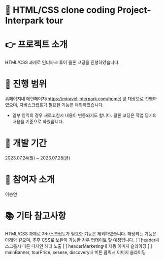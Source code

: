 # :round_pushpin: HTML/CSS clone coding Project-Interpark tour

# :point_right: 프로젝트 소개
HTML/CSS 과제로 인터파크 투어 클론 코딩을 진행하였습니다.

# :page_with_curl: 진행 범위
홈페이지내 메인페이지(https://mtravel.interpark.com/home) 를 대상으로 진행하였으며,
자바스크립트가 필요한 기능은 제외하였습니다.
* 일부 영역의 경우 새로고침시 내용이 변동되기도 합니다. 클론 코딩은 작업 당시의 내용을 기준으로 하였습니다.

# :calendar: 개발 기간
2023.07.24(월) ~ 2023.07.28(금)

# :raising_hand: 참여자 소개
이승연

# :books: 기타 참고사항
HTML/CSS 과제로 자바스크립트가 필요한 기능은 제외하였습니다.
해당되는 기능은 아래와 같으며, 추후 CSS로 보완이 가능한 경우 업데이트 할 예정입니다.
[ ] header내 스크롤시 다른 디자인 헤더 노출
[ ] headerMarketing내 자동 이미지 슬라이딩
[ ] mainBanner, tourPrice, sesese, discovery내 버튼 클릭시 이미지 슬라이딩